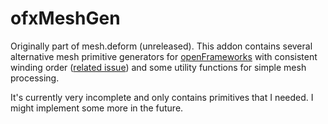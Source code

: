 # ofxMeshGen

Originally part of mesh.deform (unreleased). This addon contains several
alternative mesh primitive generators for
[openFrameworks](https://openframeworks.cc/) with consistent winding order
([related issue](https://github.com/openframeworks/openFrameworks/issues/2676))
and some utility functions for simple mesh processing.

It's currently very incomplete and only contains primitives that I needed. I might implement some more in the future.

